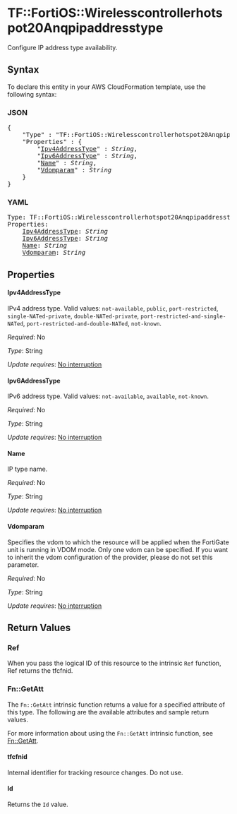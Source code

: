 # TF::FortiOS::Wirelesscontrollerhotspot20Anqpipaddresstype

Configure IP address type availability.

## Syntax

To declare this entity in your AWS CloudFormation template, use the following syntax:

### JSON

<pre>
{
    "Type" : "TF::FortiOS::Wirelesscontrollerhotspot20Anqpipaddresstype",
    "Properties" : {
        "<a href="#ipv4addresstype" title="Ipv4AddressType">Ipv4AddressType</a>" : <i>String</i>,
        "<a href="#ipv6addresstype" title="Ipv6AddressType">Ipv6AddressType</a>" : <i>String</i>,
        "<a href="#name" title="Name">Name</a>" : <i>String</i>,
        "<a href="#vdomparam" title="Vdomparam">Vdomparam</a>" : <i>String</i>
    }
}
</pre>

### YAML

<pre>
Type: TF::FortiOS::Wirelesscontrollerhotspot20Anqpipaddresstype
Properties:
    <a href="#ipv4addresstype" title="Ipv4AddressType">Ipv4AddressType</a>: <i>String</i>
    <a href="#ipv6addresstype" title="Ipv6AddressType">Ipv6AddressType</a>: <i>String</i>
    <a href="#name" title="Name">Name</a>: <i>String</i>
    <a href="#vdomparam" title="Vdomparam">Vdomparam</a>: <i>String</i>
</pre>

## Properties

#### Ipv4AddressType

IPv4 address type. Valid values: `not-available`, `public`, `port-restricted`, `single-NATed-private`, `double-NATed-private`, `port-restricted-and-single-NATed`, `port-restricted-and-double-NATed`, `not-known`.

_Required_: No

_Type_: String

_Update requires_: [No interruption](https://docs.aws.amazon.com/AWSCloudFormation/latest/UserGuide/using-cfn-updating-stacks-update-behaviors.html#update-no-interrupt)

#### Ipv6AddressType

IPv6 address type. Valid values: `not-available`, `available`, `not-known`.

_Required_: No

_Type_: String

_Update requires_: [No interruption](https://docs.aws.amazon.com/AWSCloudFormation/latest/UserGuide/using-cfn-updating-stacks-update-behaviors.html#update-no-interrupt)

#### Name

IP type name.

_Required_: No

_Type_: String

_Update requires_: [No interruption](https://docs.aws.amazon.com/AWSCloudFormation/latest/UserGuide/using-cfn-updating-stacks-update-behaviors.html#update-no-interrupt)

#### Vdomparam

Specifies the vdom to which the resource will be applied when the FortiGate unit is running in VDOM mode. Only one vdom can be specified. If you want to inherit the vdom configuration of the provider, please do not set this parameter.

_Required_: No

_Type_: String

_Update requires_: [No interruption](https://docs.aws.amazon.com/AWSCloudFormation/latest/UserGuide/using-cfn-updating-stacks-update-behaviors.html#update-no-interrupt)

## Return Values

### Ref

When you pass the logical ID of this resource to the intrinsic `Ref` function, Ref returns the tfcfnid.

### Fn::GetAtt

The `Fn::GetAtt` intrinsic function returns a value for a specified attribute of this type. The following are the available attributes and sample return values.

For more information about using the `Fn::GetAtt` intrinsic function, see [Fn::GetAtt](https://docs.aws.amazon.com/AWSCloudFormation/latest/UserGuide/intrinsic-function-reference-getatt.html).

#### tfcfnid

Internal identifier for tracking resource changes. Do not use.

#### Id

Returns the <code>Id</code> value.

